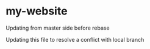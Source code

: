 # my-website

Updating from master side before rebase


Updating this file to resolve a conflict with local branch
